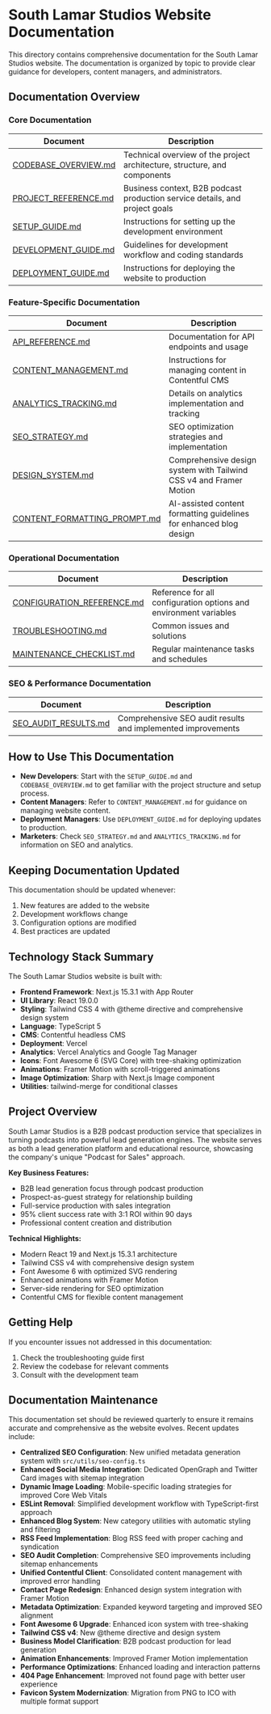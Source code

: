 # South Lamar Studios Website Documentation

This directory contains comprehensive documentation for the South Lamar Studios website. The documentation is organized by topic to provide clear guidance for developers, content managers, and administrators.

## Documentation Overview

### Core Documentation

| Document | Description |
|----------|-------------|
| [CODEBASE_OVERVIEW.md](./CODEBASE_OVERVIEW.md) | Technical overview of the project architecture, structure, and components |
| [PROJECT_REFERENCE.md](./PROJECT_REFERENCE.md) | Business context, B2B podcast production service details, and project goals |
| [SETUP_GUIDE.md](./SETUP_GUIDE.md) | Instructions for setting up the development environment |
| [DEVELOPMENT_GUIDE.md](./DEVELOPMENT_GUIDE.md) | Guidelines for development workflow and coding standards |
| [DEPLOYMENT_GUIDE.md](./DEPLOYMENT_GUIDE.md) | Instructions for deploying the website to production |

### Feature-Specific Documentation

| Document | Description |
|----------|-------------|
| [API_REFERENCE.md](./API_REFERENCE.md) | Documentation for API endpoints and usage |
| [CONTENT_MANAGEMENT.md](./CONTENT_MANAGEMENT.md) | Instructions for managing content in Contentful CMS |
| [ANALYTICS_TRACKING.md](./ANALYTICS_TRACKING.md) | Details on analytics implementation and tracking |
| [SEO_STRATEGY.md](./SEO_STRATEGY.md) | SEO optimization strategies and implementation |
| [DESIGN_SYSTEM.md](./DESIGN_SYSTEM.md) | Comprehensive design system with Tailwind CSS v4 and Framer Motion |
| [CONTENT_FORMATTING_PROMPT.md](./CONTENT_FORMATTING_PROMPT.md) | AI-assisted content formatting guidelines for enhanced blog design |

### Operational Documentation

| Document | Description |
|----------|-------------|
| [CONFIGURATION_REFERENCE.md](./CONFIGURATION_REFERENCE.md) | Reference for all configuration options and environment variables |
| [TROUBLESHOOTING.md](./TROUBLESHOOTING.md) | Common issues and solutions |
| [MAINTENANCE_CHECKLIST.md](./MAINTENANCE_CHECKLIST.md) | Regular maintenance tasks and schedules |

### SEO & Performance Documentation

| Document | Description |
|----------|-------------|
| [SEO_AUDIT_RESULTS.md](../SEO_AUDIT_RESULTS.md) | Comprehensive SEO audit results and implemented improvements |

## How to Use This Documentation

- **New Developers**: Start with the `SETUP_GUIDE.md` and `CODEBASE_OVERVIEW.md` to get familiar with the project structure and setup process.
- **Content Managers**: Refer to `CONTENT_MANAGEMENT.md` for guidance on managing website content.
- **Deployment Managers**: Use `DEPLOYMENT_GUIDE.md` for deploying updates to production.
- **Marketers**: Check `SEO_STRATEGY.md` and `ANALYTICS_TRACKING.md` for information on SEO and analytics.

## Keeping Documentation Updated

This documentation should be updated whenever:

1. New features are added to the website
2. Development workflows change
3. Configuration options are modified
4. Best practices are updated

## Technology Stack Summary

The South Lamar Studios website is built with:

- **Frontend Framework**: Next.js 15.3.1 with App Router
- **UI Library**: React 19.0.0
- **Styling**: Tailwind CSS 4 with @theme directive and comprehensive design system
- **Language**: TypeScript 5
- **CMS**: Contentful headless CMS
- **Deployment**: Vercel
- **Analytics**: Vercel Analytics and Google Tag Manager
- **Icons**: Font Awesome 6 (SVG Core) with tree-shaking optimization
- **Animations**: Framer Motion with scroll-triggered animations
- **Image Optimization**: Sharp with Next.js Image component
- **Utilities**: tailwind-merge for conditional classes

## Project Overview

South Lamar Studios is a B2B podcast production service that specializes in turning podcasts into powerful lead generation engines. The website serves as both a lead generation platform and educational resource, showcasing the company's unique "Podcast for Sales" approach.

**Key Business Features:**
- B2B lead generation focus through podcast production
- Prospect-as-guest strategy for relationship building
- Full-service production with sales integration
- 95% client success rate with 3:1 ROI within 90 days
- Professional content creation and distribution

**Technical Highlights:**
- Modern React 19 and Next.js 15.3.1 architecture
- Tailwind CSS v4 with comprehensive design system
- Font Awesome 6 with optimized SVG rendering
- Enhanced animations with Framer Motion
- Server-side rendering for SEO optimization
- Contentful CMS for flexible content management

## Getting Help

If you encounter issues not addressed in this documentation:

1. Check the troubleshooting guide first
2. Review the codebase for relevant comments
3. Consult with the development team

## Documentation Maintenance

This documentation set should be reviewed quarterly to ensure it remains accurate and comprehensive as the website evolves. Recent updates include:

- **Centralized SEO Configuration**: New unified metadata generation system with `src/utils/seo-config.ts`
- **Enhanced Social Media Integration**: Dedicated OpenGraph and Twitter Card images with sitemap integration
- **Dynamic Image Loading**: Mobile-specific loading strategies for improved Core Web Vitals
- **ESLint Removal**: Simplified development workflow with TypeScript-first approach
- **Enhanced Blog System**: New category utilities with automatic styling and filtering
- **RSS Feed Implementation**: Blog RSS feed with proper caching and syndication
- **SEO Audit Completion**: Comprehensive SEO improvements including sitemap enhancements
- **Unified Contentful Client**: Consolidated content management with improved error handling
- **Contact Page Redesign**: Enhanced design system integration with Framer Motion
- **Metadata Optimization**: Expanded keyword targeting and improved SEO alignment
- **Font Awesome 6 Upgrade**: Enhanced icon system with tree-shaking
- **Tailwind CSS v4**: New @theme directive and design system
- **Business Model Clarification**: B2B podcast production for lead generation
- **Animation Enhancements**: Improved Framer Motion implementation
- **Performance Optimizations**: Enhanced loading and interaction patterns
- **404 Page Enhancement**: Improved not found page with better user experience
- **Favicon System Modernization**: Migration from PNG to ICO with multiple format support 